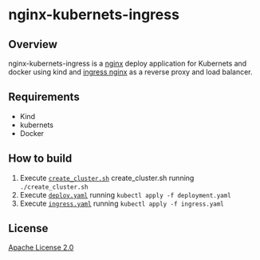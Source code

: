 # nginx-kubernets-ingress

## Overview
nginx-kubernets-ingress is a [nginx](https://www.nginx.org/) deploy application for Kubernets and docker using kind and [ingress nginx](https://github.com/kubernetes/ingress-nginx/) as a reverse proxy and load balancer.

## Requirements

- Kind
- kubernets
- Docker

## How to build

1. Execute [`create_cluster.sh`](create_cluster.sh) create_cluster.sh running  `./create_cluster.sh`
2. Execute [`deploy.yaml`](deploy.yaml) running  `kubectl apply -f deployment.yaml`
3. Execute [`ingress.yaml`](ingress.yaml) running  `kubectl apply -f ingress.yaml`


## License

[Apache License 2.0](https://github.com/kubernetes/ingress-nginx/blob/main/LICENSE)

